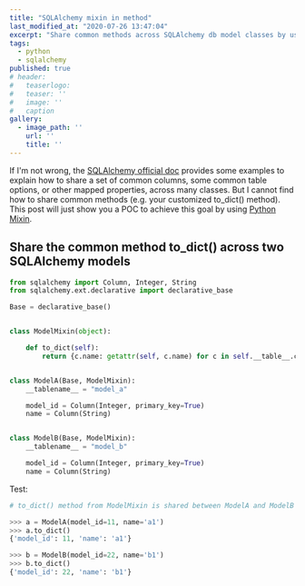 ```yaml
---
title: "SQLAlchemy mixin in method"
last_modified_at: "2020-07-26 13:47:04"
excerpt: "Share common methods across SQLAlchemy db model classes by using mixin."
tags:
  - python
  - sqlalchemy
published: true
# header:
#   teaserlogo:
#   teaser: ''
#   image: ''
#   caption
gallery:
  - image_path: ''
    url: ''
    title: ''
---
```




If I'm not wrong, the [SQLAlchemy official doc](https://docs.sqlalchemy.org/en/latest/orm/extensions/declarative/mixins.html) provides some examples to explain how to share a set of common columns, some common table options, or other mapped properties, across many classes. But I cannot find how to share common methods (e.g. your customized to_dict() method). This post will just show you a POC to achieve this goal by using [Python Mixin](https://realpython.com/inheritance-composition-python/).

## Share the common method to_dict() across two SQLAlchemy models

```python
from sqlalchemy import Column, Integer, String
from sqlalchemy.ext.declarative import declarative_base

Base = declarative_base()


class ModelMixin(object):

    def to_dict(self):
        return {c.name: getattr(self, c.name) for c in self.__table__.columns}


class ModelA(Base, ModelMixin):
    __tablename__ = "model_a"

    model_id = Column(Integer, primary_key=True)
    name = Column(String)


class ModelB(Base, ModelMixin):
    __tablename__ = "model_b"

    model_id = Column(Integer, primary_key=True)
    name = Column(String)
```

Test:

```python
# to_dict() method from ModelMixin is shared between ModelA and ModelB

>>> a = ModelA(model_id=11, name='a1')
>>> a.to_dict()
{'model_id': 11, 'name': 'a1'}

>>> b = ModelB(model_id=22, name='b1')
>>> b.to_dict()
{'model_id': 22, 'name': 'b1'}
```
